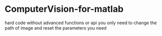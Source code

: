 # ComputerVision-for-matlab
hard code without advanced functions or api
you only need to change the path of image and reset the parameters you need
